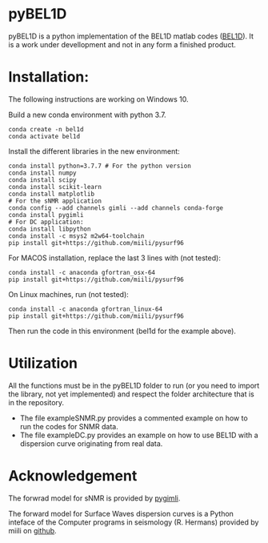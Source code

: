 # pyBEL1D
pyBEL1D is a python implementation of the BEL1D matlab codes ([BEL1D](https://github.com/hadrienmichel/BEL1D)). It is a work under devellopment and not in any form a finished product. 

# Installation:
The following instructions are working on Windows 10. 

Build a new conda environment with python 3.7.
```
conda create -n bel1d
conda activate bel1d
```
Install the different libraries in the new environment:
```
conda install python=3.7.7 # For the python version
conda install numpy
conda install scipy
conda install scikit-learn
conda install matplotlib
# For the sNMR application
conda config --add channels gimli --add channels conda-forge
conda install pygimli
# For DC application:
conda install libpython
conda install -c msys2 m2w64-toolchain
pip install git+https://github.com/miili/pysurf96
```

For MACOS installation, replace the last 3 lines with (not tested):
```
conda install -c anaconda gfortran_osx-64
pip install git+https://github.com/miili/pysurf96
```

On Linux machines, run (not tested):
```
conda install -c anaconda gfortran_linux-64
pip install git+https://github.com/miili/pysurf96
```

Then run the code in this environment (bel1d for the example above).

# Utilization
All the functions must be in the pyBEL1D folder to run (or you need to import the library, not yet implemented) and respect the folder architecture that is in the repository.

- The file exampleSNMR.py provides a commented example on how to run the codes for SNMR data.
- The file exampleDC.py provides an example on how to use BEL1D with a dispersion curve originating from real data.

# Acknowledgement
The forwrad model for sNMR is provided by [pygimli](https://www.pygimli.org).

The forward model for Surface Waves dispersion curves is a Python inteface of the Computer programs in seismology (R. Hermans) provided by miili on [github](https://github.com/miili/pysurf96).